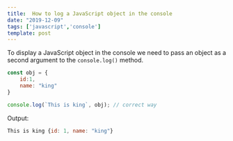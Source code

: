```yaml
---
title:  How to log a JavaScript object in the console
date: "2019-12-09"
tags: ['javascript','console']
template: post
---
```


To display a JavaScript object in the console we need to pass an object as a second argument to the `console.log()` method.

```js
const obj = {
    id:1,
    name: "king"
}

console.log(`This is king`, obj); // correct way
```

Output:

```js
This is king {id: 1, name: "king"}
```
